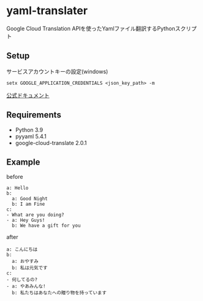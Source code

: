 # yaml-translater
Google Cloud Translation APIを使ったYamlファイル翻訳するPythonスクリプト
## Setup
サービスアカウントキーの設定(windows)
```
setx GOOGLE_APPLICATION_CREDENTIALS <json_key_path> -m
```
[公式ドキュメント](https://cloud.google.com/translate/docs/setup)
## Requirements
* Python 3.9
* pyyaml 5.4.1
* google-cloud-translate 2.0.1
## Example
before
```
a: Hello
b:
  a: Good Night
  b: I am Fine
c:
- What are you doing?
- a: Hey Guys!
  b: We have a gift for you
```
after
```
a: こんにちは
b:
  a: おやすみ
  b: 私は元気です
c:
- 何してるの?
- a: やあみんな!
  b: 私たちはあなたへの贈り物を持っています
```

